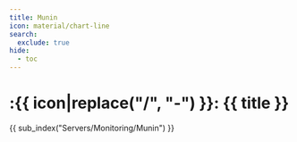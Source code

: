 ```yaml
---
title: Munin
icon: material/chart-line
search:
  exclude: true
hide:
  - toc
---
```


# :{{ icon|replace("/", "-") }}: {{ title }}

{{ sub_index("Servers/Monitoring/Munin") }}
